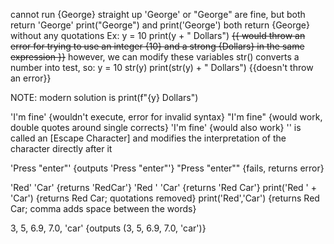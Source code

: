 cannot run {George} straight up
	'George' or "George" are fine, but both return 'George'
	print("George") and print('George') both return {George} without any quotations
Ex:
y = 10
print(y + " Dollars")
	~~{{ would throw an error for trying to use an integer {10} and a strong {Dollars} in the same expression }}~~
	however, we can modify these variables
	str() converts a number into test, so:
y = 10
str(y)
print(str(y) + " Dollars") {{doesn't throw an error}}

NOTE: modern solution is print(f"{y} Dollars")

'I'm fine' {wouldn't execute, error for invalid syntax}
"I'm fine" {would work, double quotes around single corrects}
'I\'m fine' {would also work}
	'\' is called an [Escape Character] and modifies the interpretation of the character directly after it

'Press "enter"' {outputs 'Press "enter"'}
"Press "enter"" {fails, returns error}

'Red' 'Car' {returns 'RedCar'}
'Red ' 'Car' {returns 'Red Car'}
print('Red ' + 'Car') {returns Red Car; quotations removed}
print('Red','Car') {returns Red Car; comma adds space between the words}

3, 5, 6.9, 7.0, 'car' {outputs (3, 5, 6.9, 7.0, 'car')}